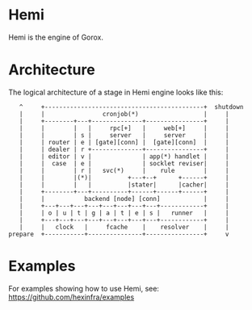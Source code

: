 Hemi
====

Hemi is the engine of Gorox.


Architecture
============

The logical architecture of a stage in Hemi engine looks like this:

```
   ^     +--------------------------------------------+  shutdown
   |     |                cronjob(*)                  |     |
   |     +--------+---+--------------+----------------+     |
   |     |        |   |     rpc[+]   |     web[+]     |     |
   |     |        | s |     server   |     server     |     |
   |     | router | e | [gate][conn] |  [gate][conn]  |     |
   |     | dealer | r +--------------+----------------+     |
   |     | editor | v |              | app(*) handlet |     |
   |     |  case  | e |              | socklet reviser|     |
   |     |        | r |   svc(*)     |    rule        |     |
   |     |        |(*)|          +---+--+      +------+     |
   |     |        |   |          |stater|      |cacher|     |
   |     +--------+---+----------+------+------+------+     |
   |     |           backend [node] [conn]            |     |
   |     +---+---+---+---+---+---+---+---+------------+     |
   |     | o | u | t | g | a | t | e | s |   runner   |     |
   |     +---+---+---+---+---+---+---+---+------------+     |
   |     |   clock   |     fcache    |    resolver    |     |
prepare  +-----------+---------------+----------------+     v

```

Examples
========

For examples showing how to use Hemi, see: https://github.com/hexinfra/examples
